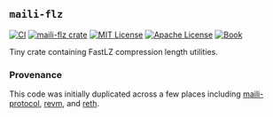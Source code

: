 ## `maili-flz`

<a href="https://github.com/op-rs/maili/actions/workflows/ci.yml"><img src="https://github.com/op-rs/maili/actions/workflows/ci.yml/badge.svg?label=ci" alt="CI"></a>
<a href="https://crates.io/crates/maili-flz"><img src="https://img.shields.io/crates/v/maili-flz.svg" alt="maili-flz crate"></a>
<a href="https://github.com/op-rs/maili/blob/main/LICENSE-MIT"><img src="https://img.shields.io/badge/License-MIT-d1d1f6.svg?label=license&labelColor=2a2f35" alt="MIT License"></a>
<a href="https://github.com/op-rs/maili/blob/main/LICENSE-APACHE"><img src="https://img.shields.io/badge/License-APACHE-d1d1f6.svg?label=license&labelColor=2a2f35" alt="Apache License"></a>
<a href="https://op-rs.github.io/maili"><img src="https://img.shields.io/badge/Book-854a15?logo=mdBook&labelColor=2a2f35" alt="Book"></a>

Tiny crate containing FastLZ compression length utilities.

### Provenance

This code was initially duplicated across a few places including
[maili-protocol][maili-protocol], [revm][revm], and [reth][reth].

[revm]: https://github.com/bluealloy/revm
[reth]: https://github.com/paradigmxyz/reth
[maili-protocol]: https://github.com/op-rs/maili-protocol
